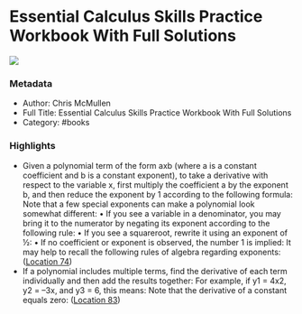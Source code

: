 # Essential Calculus Skills Practice Workbook With Full Solutions

![](https://m.media-amazon.com/images/I/71XMqAd+90L._SY160.jpg)

### Metadata

- Author: Chris McMullen
- Full Title: Essential Calculus Skills Practice Workbook With Full Solutions
- Category: #books

### Highlights

- Given a polynomial term of the form axb (where a is a constant coefficient and b is a constant exponent), to take a derivative with respect to the variable x, first multiply the coefficient a by the exponent b, and then reduce the exponent by 1 according to the following formula: Note that a few special exponents can make a polynomial look somewhat different: • If you see a variable in a denominator, you may bring it to the numerator by negating its exponent according to the following rule: • If you see a squareroot, rewrite it using an exponent of ½: • If no coefficient or exponent is observed, the number 1 is implied: It may help to recall the following rules of algebra regarding exponents: ([Location 74](https://readwise.io/to_kindle?action=open&asin=B07GPN9NJK&location=74))
- If a polynomial includes multiple terms, find the derivative of each term individually and then add the results together: For example, if y1 = 4x2, y2 = –3x, and y3 = 6, this means: Note that the derivative of a constant equals zero: ([Location 83](https://readwise.io/to_kindle?action=open&asin=B07GPN9NJK&location=83))
